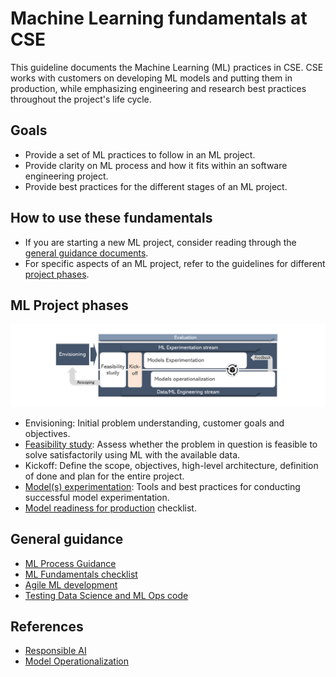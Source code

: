 # Machine Learning fundamentals at CSE

This guideline documents the Machine Learning (ML) practices in CSE. CSE works with customers on developing ML models and putting them in production, while emphasizing engineering and research best practices throughout the project's life cycle.

## Goals

* Provide a set of ML practices to follow in an ML project.
* Provide clarity on ML process and how it fits within an software engineering project.
* Provide best practices for the different stages of an ML project.

## How to use these fundamentals

* If you are starting a new ML project, consider reading through the [general guidance documents](#general-guidance).
* For specific aspects of an ML project, refer to the guidelines for different [project phases](#ml-project-phases).

## ML Project phases

![Project flow](flow.png)

* Envisioning: Initial problem understanding, customer goals and objectives.
* [Feasibility study](ml-feasibility-study.md): Assess whether the problem in question is feasible to solve satisfactorily using ML with the available data.
* Kickoff: Define the scope, objectives, high-level architecture, definition of done and plan for the entire project.
* [Model(s) experimentation](ml-experimentation.md): Tools and best practices for conducting successful model experimentation.
* [Model readiness for production](ml-model-checklist.md) checklist.

## General guidance
* [ML Process Guidance](ml-proposed-process.md)
* [ML Fundamentals checklist](ml-fundamentals-checklist.md)
* [Agile ML development](ml-project-management.md)
* [Testing Data Science and ML Ops code](ml-testing.md)

## References

* [Responsible AI](https://www.microsoft.com/en-us/ai/responsible-ai-resources)
* [Model Operationalization](https://github.com/Microsoft/MLOps)